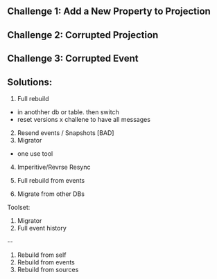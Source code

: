 ## Challenge 1: Add a New Property to Projection
## Challenge 2: Corrupted Projection
## Challenge 3: Corrupted Event

## Solutions:
1. Full rebuild
  - in anothher db or table. then switch
  - reset versions
  x challene to have all messages
2. Resend events / Snapshots [BAD]
3. Migrator
  - one use tool
4. Imperitive/Revrse Resync

1. Full rebuild from events
2. Migrate from other DBs

Toolset:
1. Migrator
2. Full event history

--

1. Rebuild from self
2. Rebuild from events
3. Rebuild from sources
